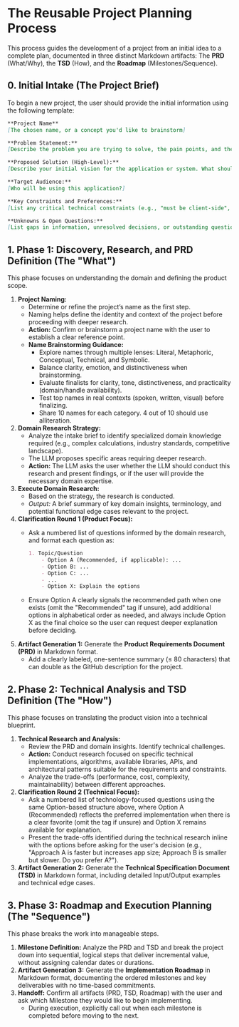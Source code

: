 # The Reusable Project Planning Process

This process guides the development of a project from an initial idea to a complete plan, documented in three distinct Markdown artifacts: The **PRD** (What/Why), the **TSD** (How), and the **Roadmap** (Milestones/Sequence).

## 0\. Initial Intake (The Project Brief)

To begin a new project, the user should provide the initial information using the following template:

```markdown
**Project Name**
[The chosen name, or a concept you'd like to brainstorm]

**Problem Statement:**
[Describe the problem you are trying to solve, the pain points, and the context. Why is this needed?]

**Proposed Solution (High-Level):**
[Describe your initial vision for the application or system. What should it do?]

**Target Audience:**
[Who will be using this application?]

**Key Constraints and Preferences:**
[List any critical technical constraints (e.g., "must be client-side", "must work offline"), preferred technologies (e.g., "prefer Python", "avoid frameworks"), budgetary constraints (e.g., "must use free services"), or design inspirations.]

**Unknowns & Open Questions:**
[List gaps in information, unresolved decisions, or outstanding questions that need clarification before planning can proceed.]
```

## 1\. Phase 1: Discovery, Research, and PRD Definition (The "What")

This phase focuses on understanding the domain and defining the product scope.

1.  **Project Naming:**
      * Determine or refine the project’s name as the first step.
      * Naming helps define the identity and context of the project before proceeding with deeper research.
      * **Action:** Confirm or brainstorm a project name with the user to establish a clear reference point.
      * **Name Brainstorming Guidance:**
        * Explore names through multiple lenses: Literal, Metaphoric, Conceptual, Technical, and Symbolic.
        * Balance clarity, emotion, and distinctiveness when brainstorming.
        * Evaluate finalists for clarity, tone, distinctiveness, and practicality (domain/handle availability).
        * Test top names in real contexts (spoken, written, visual) before finalizing.
        * Share 10 names for each category. 4 out of 10 should use alliteration.
2.  **Domain Research Strategy:**
      * Analyze the intake brief to identify specialized domain knowledge required (e.g., complex calculations, industry standards, competitive landscape).
      * The LLM proposes specific areas requiring deeper research.
      * **Action:** The LLM asks the user whether the LLM should conduct this research and present findings, or if the user will provide the necessary domain expertise.
3.  **Execute Domain Research:**
      * Based on the strategy, the research is conducted.
      * *Output:* A brief summary of key domain insights, terminology, and potential functional edge cases relevant to the project.
4.  **Clarification Round 1 (Product Focus):**
      * Ask a numbered list of questions informed by the domain research, and format each question as:

        ```markdown
        1. Topic/Question
            - Option A (Recommended, if applicable): ...
            - Option B: ...
            - Option C: ...
            - ...
            - Option X: Explain the options
        ```

      * Ensure Option A clearly signals the recommended path when one exists (omit the "Recommended" tag if unsure), add additional options in alphabetical order as needed, and always include Option X as the final choice so the user can request deeper explanation before deciding.
5.  **Artifact Generation 1:** Generate the **Product Requirements Document (PRD)** in Markdown format.
      * Add a clearly labeled, one-sentence summary (≤ 80 characters) that can double as the GitHub description for the project.

## 2\. Phase 2: Technical Analysis and TSD Definition (The "How")

This phase focuses on translating the product vision into a technical blueprint.

1.  **Technical Research and Analysis:**
      * Review the PRD and domain insights. Identify technical challenges.
      * **Action:** Conduct research focused on specific technical implementations, algorithms, available libraries, APIs, and architectural patterns suitable for the requirements and constraints.
      * Analyze the trade-offs (performance, cost, complexity, maintainability) between different approaches.
2.  **Clarification Round 2 (Technical Focus):**
      * Ask a numbered list of technology-focused questions using the same Option-based structure above, where Option A (Recommended) reflects the preferred implementation when there is a clear favorite (omit the tag if unsure) and Option X remains available for explanation.
      * Present the trade-offs identified during the technical research inline with the options before asking for the user's decision (e.g., "Approach A is faster but increases app size; Approach B is smaller but slower. Do you prefer A?").
3.  **Artifact Generation 2:** Generate the **Technical Specification Document (TSD)** in Markdown format, including detailed Input/Output examples and technical edge cases.

## 3\. Phase 3: Roadmap and Execution Planning (The "Sequence")

This phase breaks the work into manageable steps.

1.  **Milestone Definition:** Analyze the PRD and TSD and break the project down into sequential, logical steps that deliver incremental value, without assigning calendar dates or durations.
2.  **Artifact Generation 3:** Generate the **Implementation Roadmap** in Markdown format, documenting the ordered milestones and key deliverables with no time-based commitments.
3.  **Handoff:** Confirm all artifacts (PRD, TSD, Roadmap) with the user and ask which Milestone they would like to begin implementing.
      * During execution, explicitly call out when each milestone is completed before moving to the next.
